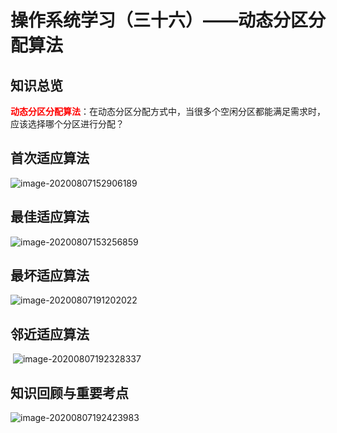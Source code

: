 # 操作系统学习（三十六）——动态分区分配算法

## 知识总览

<font color="red">**动态分区分配算法**</font>：在动态分区分配方式中，当很多个空闲分区都能满足需求时，应该选择哪个分区进行分配？

## 首次适应算法

![image-20200807152906189](F:\笔记\操作系统\assets\操作系统学习（三十六）-2.png)

## 最佳适应算法

![image-20200807153256859](F:\笔记\操作系统\assets\操作系统学习（三十六）-3.png)

## 最坏适应算法

![image-20200807191202022](F:\笔记\操作系统\assets\操作系统学习（三十六）-5.png)

## 邻近适应算法

​	![image-20200807192328337](F:\笔记\操作系统\assets\操作系统学习（三十六）-4.png)

## 知识回顾与重要考点

![image-20200807192423983](F:\笔记\操作系统\assets\操作系统学习（三十六）-6.png)